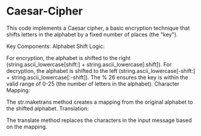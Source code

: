 # Caesar-Cipher
This code implements a Caesar cipher, a basic encryption technique that shifts letters in the alphabet by a fixed number of places (the "key"). 

Key Components:
Alphabet Shift Logic:

For encryption, the alphabet is shifted to the right (string.ascii_lowercase[shift:] + string.ascii_lowercase[:shift]).
For decryption, the alphabet is shifted to the left (string.ascii_lowercase[-shift:] + string.ascii_lowercase[:-shift]).
The % 26 ensures the key is within the valid range of 0-25 (the number of letters in the alphabet).
Character Mapping:

The str.maketrans method creates a mapping from the original alphabet to the shifted alphabet.
Translation:

The translate method replaces the characters in the input message based on the mapping.
